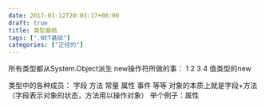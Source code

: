 ```yaml
---
date: 2017-01-12T20:03:17+08:00
draft: true
title: 类型基础
tags: [".NET基础"]
categories: ["正经的"]
---
```


所有类型都从System.Object派生
new操作符所做的事：
1
2
3
4
值类型的new

类型中的各种成员：
字段
方法
常量
属性
事件
等等
对象的本质上就是字段+方法（字段表示对象的状态，方法用以操作对象）
举个例子：属性

